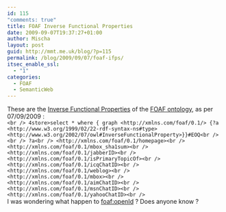 ```yaml
---
id: 115
"comments: true"
title: FOAF Inverse Functional Properties
date: 2009-09-07T19:37:27+01:00
author: Mischa
layout: post
guid: http://mmt.me.uk/blog/?p=115
permalink: /blog/2009/09/07/foaf-ifps/
itsec_enable_ssl:
  - "1"
categories:
  - FOAF
  - SemanticWeb
---
```

These are the  [Inverse Functional Properties](http://esw.w3.org/topic/InverseFunctionalProperty) of the [FOAF ontology](http://xmlns.com/foaf/0.1/), as per 07/09/2009 :  
`<br />
4store>select * where { graph <http://xmlns.com/foaf/0.1/> {?a <http://www.w3.org/1999/02/22-rdf-syntax-ns#type> <http://www.w3.org/2002/07/owl#InverseFunctionalProperty>}}#EOQ<br />
`  
`<br />
?a<br />
<http://xmlns.com/foaf/0.1/homepage><br />
<http://xmlns.com/foaf/0.1/mbox_sha1sum><br />
<http://xmlns.com/foaf/0.1/jabberID><br />
<http://xmlns.com/foaf/0.1/isPrimaryTopicOf><br />
<http://xmlns.com/foaf/0.1/icqChatID><br />
<http://xmlns.com/foaf/0.1/weblog><br />
<http://xmlns.com/foaf/0.1/mbox><br />
<http://xmlns.com/foaf/0.1/aimChatID><br />
<http://xmlns.com/foaf/0.1/msnChatID><br />
<http://xmlns.com/foaf/0.1/yahooChatID><br />
`  
I was wondering what happen to [foaf:openId](http://xmlns.com/foaf/0.1/openID) ? Does anyone know ?
